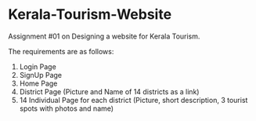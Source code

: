 # Kerala-Tourism-Website

Assignment #01 on Designing a website for Kerala Tourism. 

The requirements are as follows:
1. Login Page
2. SignUp Page
3. Home Page
4. District Page (Picture and Name of 14 districts as a link)
5. 14 Individual Page for each district (Picture, short description, 3 tourist spots with photos and name)
